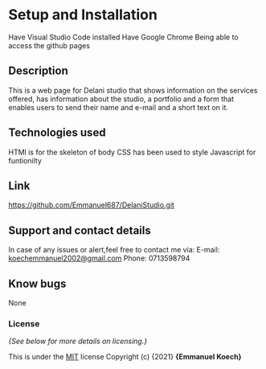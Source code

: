 # Setup and Installation
Have Visual Studio Code installed
Have Google Chrome
Being able to access the github pages
## Description
This is a web page for Delani studio that shows information on the services offered, has information about the studio, a portfolio and a form that enables users to send their name and e-mail and a short text on it.
## Technologies used
HTMl is for the skeleton of body
CSS has been used to style
Javascript for funtionilty
## Link
https://github.com/Emmanuel687/DelaniStudio.git
## Support and contact details
In case of any issues or alert,feel free to contact me via: E-mail: koechemmanuel2002@gmail.com Phone: 0713598794
## Know bugs
None
### License
*{See below for more details on licensing.}*

This is under the [MIT](LICENSE) license
Copyright (c) {2021} **{Emmanuel Koech}**